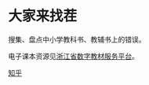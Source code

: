 # 大家来找茬

搜集、盘点中小学教科书、教辅书上的错误。

电子课本资源见[浙江省数字教材服务平台](http://www.zjeav.com/)。

[知乎](https://www.zhihu.com/question/401988398/answer/1290451579)